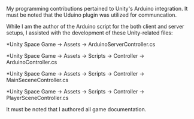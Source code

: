 My programming contributions pertained to Unity's Arduino integration. 
It must be noted that the Uduino plugin was utilized for communcation.

While I am the author of the Arduino script for the both client and server setups, I assisted with the development
of these Unity-related files: 

  *Unity Space Game -> Assets -> ArduinoServerController.cs

  *Unity Space Game -> Assets -> Scripts -> Controller -> ArduinoController.cs

  *Unity Space Game -> Assets -> Scripts -> Controller -> MainSeceneController.cs

  *Unity Space Game -> Assets -> Scripts -> Controller -> PlayerSceneController.cs

It must be noted that I authored all game documentation.
